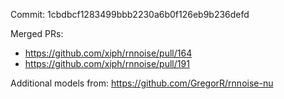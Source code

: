 Commit: 1cbdbcf1283499bbb2230a6b0f126eb9b236defd

Merged PRs:
* https://github.com/xiph/rnnoise/pull/164
* https://github.com/xiph/rnnoise/pull/191

Additional models from: https://github.com/GregorR/rnnoise-nu
